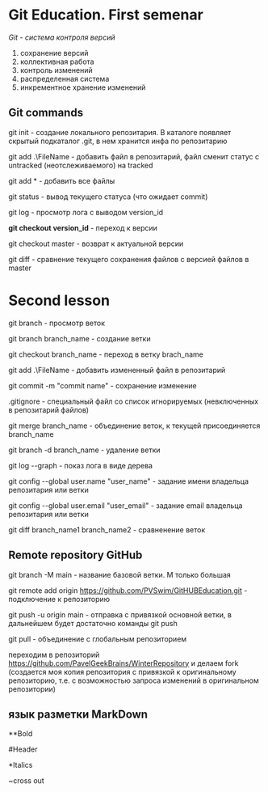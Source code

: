# Git Education. First semenar
*Git - система контроля версий*

1. сохранение версий
2. коллективная работа
3. контроль изменений
4. распределенная система
5. инкрементное хранение изменений

## Git commands

git init - создание локального репозитария. В каталоге появляет скрытый подкаталог .git, в нем хранится инфа по репозитарию

git add .\FileName - добавить файл в репозитарий, файл сменит статус с untracked (неотслеживаемого) на tracked

git add * - добавить все файлы

git status - вывод текущего статуса (что ожидает commit)

git log - просмотр лога с выводом version_id

**git checkout version_id** - переход к версии

git checkout master - возврат к актуальной версии

git diff - сравнение текущего сохранения файлов с версией файлов в master

# Second lesson

git branch - просмотр веток

git branch branch_name - создание ветки

git checkout branch_name - переход в ветку brach_name

git add .\FileName - добавить измененный файл в репозитарий

git commit -m "commit name"  - сохранение изменение

.gitignore - специальный файл со список игнорируемых (невключенных в репозитарий файлов) 

git merge branch_name - объединение веток, к текущей присоединяется branch_name

git branch -d branch_name - удаление ветки

git log --graph - показ лога в виде дерева

git config --global user.name "user_name" - задание имени владельца репозитария или ветки

git config --global user.email "user_email" - задание email владельца репозитария или ветки

git diff branch_name1 branch_name2 - сравненение веток


## Remote repository GitHub

git branch -M main - название базовой ветки. M только большая

git remote add origin https://github.com/PVSwim/GitHUBEducation.git  - подключение к репозиторию

git push -u origin main - отправка с привязкой основной ветки, в дальнейшем будет достаточно команды git push

git pull - объединение с глобальным репозиторием

переходим в репозиторий https://github.com/PavelGeekBrains/WinterRepository и делаем fork (создается моя копия репозитория с привязкой к оригинальному репозиторию, т.е. с возможностью запроса изменений в оригинальном репозитории)




## язык разметки MarkDown

**Bold

#Header

*Italics

~cross out

